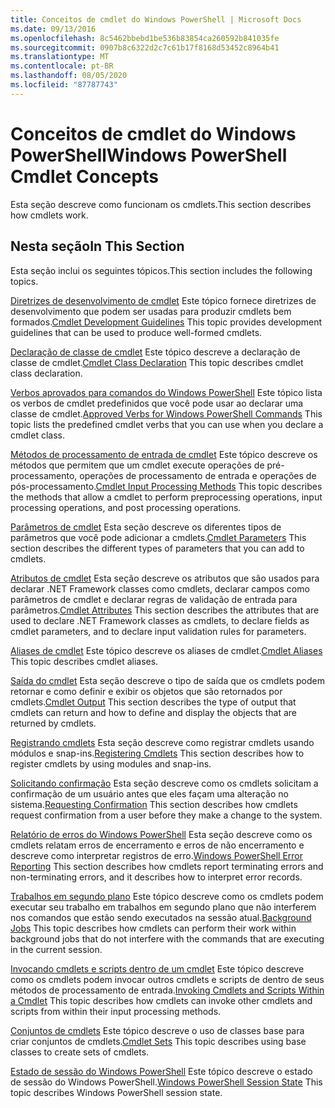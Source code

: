 ```yaml
---
title: Conceitos de cmdlet do Windows PowerShell | Microsoft Docs
ms.date: 09/13/2016
ms.openlocfilehash: 8c5462bbebd1be536b83854ca260592b841035fe
ms.sourcegitcommit: 0907b8c6322d2c7c61b17f8168d53452c8964b41
ms.translationtype: MT
ms.contentlocale: pt-BR
ms.lasthandoff: 08/05/2020
ms.locfileid: "87787743"
---
```

# <a name="windows-powershell-cmdlet-concepts"></a><span data-ttu-id="34727-102">Conceitos de cmdlet do Windows PowerShell</span><span class="sxs-lookup"><span data-stu-id="34727-102">Windows PowerShell Cmdlet Concepts</span></span>

<span data-ttu-id="34727-103">Esta seção descreve como funcionam os cmdlets.</span><span class="sxs-lookup"><span data-stu-id="34727-103">This section describes how cmdlets work.</span></span>

## <a name="in-this-section"></a><span data-ttu-id="34727-104">Nesta seção</span><span class="sxs-lookup"><span data-stu-id="34727-104">In This Section</span></span>

<span data-ttu-id="34727-105">Esta seção inclui os seguintes tópicos.</span><span class="sxs-lookup"><span data-stu-id="34727-105">This section includes the following topics.</span></span>

<span data-ttu-id="34727-106">[Diretrizes de desenvolvimento de cmdlet](./cmdlet-development-guidelines.md) Este tópico fornece diretrizes de desenvolvimento que podem ser usadas para produzir cmdlets bem formados.</span><span class="sxs-lookup"><span data-stu-id="34727-106">[Cmdlet Development Guidelines](./cmdlet-development-guidelines.md) This topic provides development guidelines that can be used to produce well-formed cmdlets.</span></span>

<span data-ttu-id="34727-107">[Declaração de classe de cmdlet](./cmdlet-class-declaration.md) Este tópico descreve a declaração de classe de cmdlet.</span><span class="sxs-lookup"><span data-stu-id="34727-107">[Cmdlet Class Declaration](./cmdlet-class-declaration.md) This topic describes cmdlet class declaration.</span></span>

<span data-ttu-id="34727-108">[Verbos aprovados para comandos do Windows PowerShell](./approved-verbs-for-windows-powershell-commands.md) Este tópico lista os verbos de cmdlet predefinidos que você pode usar ao declarar uma classe de cmdlet.</span><span class="sxs-lookup"><span data-stu-id="34727-108">[Approved Verbs for Windows PowerShell Commands](./approved-verbs-for-windows-powershell-commands.md) This topic lists the predefined cmdlet verbs that you can use when you declare a cmdlet class.</span></span>

<span data-ttu-id="34727-109">[Métodos de processamento de entrada de cmdlet](./cmdlet-input-processing-methods.md) Este tópico descreve os métodos que permitem que um cmdlet execute operações de pré-processamento, operações de processamento de entrada e operações de pós-processamento.</span><span class="sxs-lookup"><span data-stu-id="34727-109">[Cmdlet Input Processing Methods](./cmdlet-input-processing-methods.md) This topic describes the methods that allow a cmdlet to perform preprocessing operations, input processing operations, and post processing operations.</span></span>

<span data-ttu-id="34727-110">[Parâmetros de cmdlet](./cmdlet-parameters.md) Esta seção descreve os diferentes tipos de parâmetros que você pode adicionar a cmdlets.</span><span class="sxs-lookup"><span data-stu-id="34727-110">[Cmdlet Parameters](./cmdlet-parameters.md) This section describes the different types of parameters that you can add to cmdlets.</span></span>

<span data-ttu-id="34727-111">[Atributos de cmdlet](./cmdlet-attributes.md) Esta seção descreve os atributos que são usados para declarar .NET Framework classes como cmdlets, declarar campos como parâmetros de cmdlet e declarar regras de validação de entrada para parâmetros.</span><span class="sxs-lookup"><span data-stu-id="34727-111">[Cmdlet Attributes](./cmdlet-attributes.md) This section describes the attributes that are used to declare .NET Framework classes as cmdlets, to declare fields as cmdlet parameters, and to declare input validation rules for parameters.</span></span>

<span data-ttu-id="34727-112">[Aliases de cmdlet](./cmdlet-aliases.md) Este tópico descreve os aliases de cmdlet.</span><span class="sxs-lookup"><span data-stu-id="34727-112">[Cmdlet Aliases](./cmdlet-aliases.md) This topic describes cmdlet aliases.</span></span>

<span data-ttu-id="34727-113">[Saída do cmdlet](./cmdlet-output.md) Esta seção descreve o tipo de saída que os cmdlets podem retornar e como definir e exibir os objetos que são retornados por cmdlets.</span><span class="sxs-lookup"><span data-stu-id="34727-113">[Cmdlet Output](./cmdlet-output.md) This section describes the type of output that cmdlets can return and how to define and display the objects that are returned by cmdlets.</span></span>

<span data-ttu-id="34727-114">[Registrando cmdlets](./modules-and-snap-ins.md) Esta seção descreve como registrar cmdlets usando módulos e snap-ins.</span><span class="sxs-lookup"><span data-stu-id="34727-114">[Registering Cmdlets](./modules-and-snap-ins.md) This section describes how to register cmdlets by using modules and snap-ins.</span></span>

<span data-ttu-id="34727-115">[Solicitando confirmação](./requesting-confirmation-from-cmdlets.md) Esta seção descreve como os cmdlets solicitam a confirmação de um usuário antes que eles façam uma alteração no sistema.</span><span class="sxs-lookup"><span data-stu-id="34727-115">[Requesting Confirmation](./requesting-confirmation-from-cmdlets.md) This section describes how cmdlets request confirmation from a user before they make a change to the system.</span></span>

<span data-ttu-id="34727-116">[Relatório de erros do Windows PowerShell](./error-reporting-concepts.md) Esta seção descreve como os cmdlets relatam erros de encerramento e erros de não encerramento e descreve como interpretar registros de erro.</span><span class="sxs-lookup"><span data-stu-id="34727-116">[Windows PowerShell Error Reporting](./error-reporting-concepts.md) This section describes how cmdlets report terminating errors and non-terminating errors, and it describes how to interpret error records.</span></span>

<span data-ttu-id="34727-117">[Trabalhos em segundo plano](./background-jobs.md) Este tópico descreve como os cmdlets podem executar seu trabalho em trabalhos em segundo plano que não interferem nos comandos que estão sendo executados na sessão atual.</span><span class="sxs-lookup"><span data-stu-id="34727-117">[Background Jobs](./background-jobs.md) This topic describes how cmdlets can perform their work within background jobs that do not interfere with the commands that are executing in the current session.</span></span>

<span data-ttu-id="34727-118">[Invocando cmdlets e scripts dentro de um cmdlet](./invoking-cmdlets-and-scripts-within-a-cmdlet.md) Este tópico descreve como os cmdlets podem invocar outros cmdlets e scripts de dentro de seus métodos de processamento de entrada.</span><span class="sxs-lookup"><span data-stu-id="34727-118">[Invoking Cmdlets and Scripts Within a Cmdlet](./invoking-cmdlets-and-scripts-within-a-cmdlet.md) This topic describes how cmdlets can invoke other cmdlets and scripts from within their input processing methods.</span></span>

<span data-ttu-id="34727-119">[Conjuntos de cmdlets](./cmdlet-sets.md) Este tópico descreve o uso de classes base para criar conjuntos de cmdlets.</span><span class="sxs-lookup"><span data-stu-id="34727-119">[Cmdlet Sets](./cmdlet-sets.md) This topic describes using base classes to create sets of cmdlets.</span></span>

<span data-ttu-id="34727-120">[Estado de sessão do Windows PowerShell](./windows-powershell-session-state.md) Este tópico descreve o estado de sessão do Windows PowerShell.</span><span class="sxs-lookup"><span data-stu-id="34727-120">[Windows PowerShell Session State](./windows-powershell-session-state.md) This topic describes Windows PowerShell session state.</span></span>
